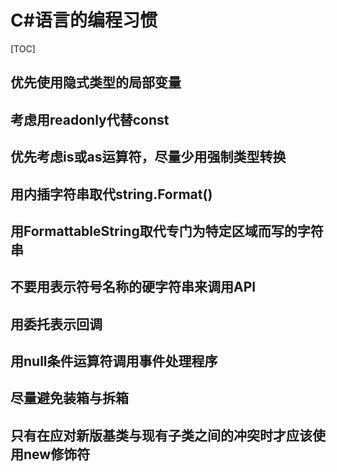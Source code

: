 # C#语言的编程习惯

[TOC]

## 优先使用隐式类型的局部变量

## 考虑用readonly代替const

## 优先考虑is或as运算符，尽量少用强制类型转换

## 用内插字符串取代string.Format()

## 用FormattableString取代专门为特定区域而写的字符串

## 不要用表示符号名称的硬字符串来调用API

## 用委托表示回调

## 用null条件运算符调用事件处理程序

## 尽量避免装箱与拆箱

## 只有在应对新版基类与现有子类之间的冲突时才应该使用new修饰符